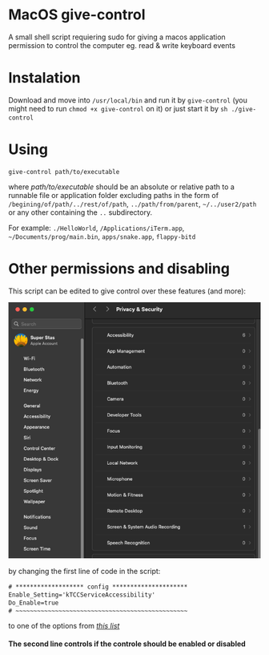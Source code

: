 # MacOS give-control
A small shell script requiering sudo for giving a macos application permission to control the computer eg. read &amp; write keyboard events

# Instalation
Download and move into `/usr/local/bin` and run it by `give-control` (you might need  to run `chmod +x give-control` on it) or just start it by `sh ./give-control`

# Using
```
give-control path/to/executable
```
where _path/to/executable_ should be an absolute or relative path to a runnable file or application folder excluding paths in the form of `/begining/of/path/../rest/of/path`, `../path/from/parent`, `~/../user2/path` or any other containing the `..` subdirectory.

For example: `./HelloWorld`, `/Applications/iTerm.app`, `~/Documents/prog/main.bin`, `apps/snake.app`, `flappy-bitd`

# Other permissions and disabling
This script can be edited to give control over these features (and more):

![image info](./images/security_privacy.png)

by changing the first line of code in the script:
```
# ******************* config *********************
Enable_Setting='kTCCServiceAccessibility'
Do_Enable=true
# ~~~~~~~~~~~~~~~~~~~~~~~~~~~~~~~~~~~~~~~~~~~~~~~~
```
to one of the options from
_[this list](https://github.com/AtlasGondal/macos-pentesting-resources/blob/main/tccd/kTCCService.md)_

#### The second line controls if the controle should be enabled or disabled
